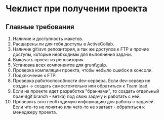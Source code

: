 # Чеклист при получении проекта

## Главные требования

1. Наличие и доступность макетов.
2. Расшарены ли для тебя доступы в ActiveCollab.
3. Наличие git\svn репозитория, а так же доступов к FTP и прочие доступы, которые необходимы для выполнения задачи.
4. Выкачать проект из репозитория.
5. Установка всех компонентов для grunt\gulp.
6. Проверка компиляции проекта, чтобы небыло ошибок в консоли.
7. Подключение к FTP.
8. Проверка работоспособности dev-сервера. Если dev-сервер не создан -> создать самостоятельно или обратиться к Team lead.
9. Если на проекте идет разработка "бранчами", то создать отдельный бранч(git branch - ветка) под свою задачу и работать с ней.
10. Проверить всю необходимую информацию для работы с задачей. Если что-то не понятно или чего-то не хватает - обратиться к менеджеру проекта.
